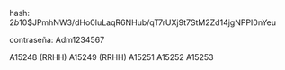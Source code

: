 hash: $2b$10$JPmhNW3/dHo0IuLaqR6NHub/qT7rUXj9t7StM2Zd14jgNPPI0nYeu

contraseña: Adm1234567

A15248 (RRHH)
A15249 (RRHH)
A15251
A15252
A15253
